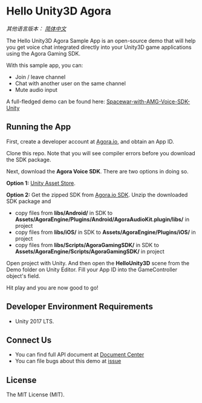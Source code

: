 # Hello Unity3D Agora

*其他语言版本： [简体中文](README.zh.md)*

The Hello Unity3D Agora Sample App is an open-source demo that will help you get voice chat integrated directly into your Unity3D game applications using the Agora Gaming SDK.

With this sample app, you can:

- Join / leave channel
- Chat with another user on the same channel
- Mute audio input

A full-fledged demo can be found here: [Spacewar-with-AMG-Voice-SDK-Unity](https://github.com/AgoraIO/Voice-Call-for-Mobile-Gaming/tree/master/Advanced-Voice-Call-for-Gaming/Spacewar-with-AMG-Voice-SDK-Unity)

## Running the App
First, create a developer account at [Agora.io](https://dashboard.agora.io/signin/), and obtain an App ID. 

Clone this repo.  Note that you will see compiler errors before you download the SDK package.

Next, download the **Agora Voice SDK**.  There are two options in doing so.

**Option 1:** [Unity Asset Store](https://assetstore.unity.com/packages/tools/audio/agora-voice-sdk-for-unity-134505).

**Option 2:** Get the zipped SDK from [Agora.io SDK](https://docs.agora.io/en/All/downloads?platform=Unity). Unzip the downloaded SDK package and

- copy files from **libs/Android/** in SDK to **Assets/AgoraEngine/Plugins/Android/AgoraAudioKit.plugin/libs/** in project
- copy files from **libs/iOS/** in SDK to **Assets/AgoraEngine/Plugins/iOS/** in project
- copy files from **libs/Scripts/AgoraGamingSDK/** in SDK to **Assets/AgoraEngine/Scripts/AgoraGamingSDK/** in project

Open project with Unity. And then open the **HelloUnity3D** scene from the Demo folder on Unity Editor.  Fill your App ID into the GameController object's field.

Hit play and you are now good to go!

## Developer Environment Requirements
* Unity 2017 LTS.

## Connect Us

- You can find full API document at [Document Center](https://docs.agora.io/en/)
- You can file bugs about this demo at [issue](https://github.com/AgoraIO/Voice-Call-for-Mobile-Gaming/issues)

## License

The MIT License (MIT).

